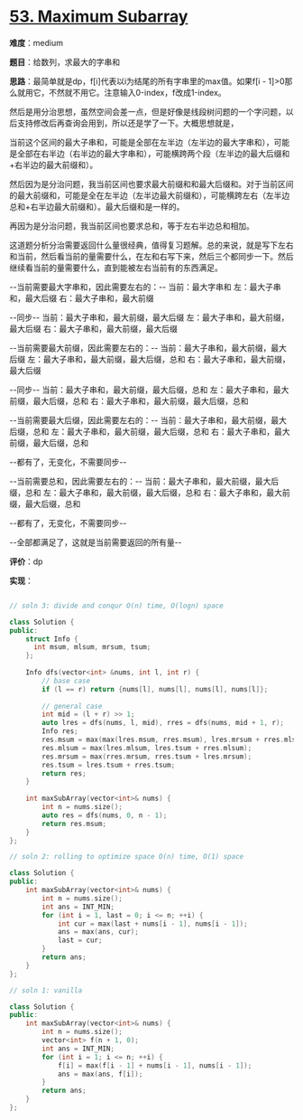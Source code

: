 # [53. Maximum Subarray](https://leetcode.com/problems/maximum-subarray/)

**难度**：medium

**题目**：给数列，求最大的字串和

**思路**：最简单就是dp，f[i]代表以i为结尾的所有字串里的max值。如果f[i - 1]>0那么就用它，不然就不用它。注意输入0-index，f改成1-index。

然后是用分治思想，虽然空间会差一点，但是好像是线段树问题的一个字问题，以后支持修改后再查询会用到，所以还是学了一下。大概思想就是，

当前这个区间的最大子串和，可能是全部在左半边（左半边的最大字串和），可能是全部在右半边（右半边的最大字串和），可能横跨两个段（左半边的最大后缀和+右半边的最大前缀和）。

然后因为是分治问题，我当前区间也要求最大前缀和和最大后缀和。对于当前区间的最大前缀和，可能是全在左半边（左半边最大前缀和），可能横跨左右（左半边总和+右半边最大前缀和）。最大后缀和是一样的。

再因为是分治问题，我当前区间也要求总和，等于左右半边总和相加。

这道题分析分治需要返回什么量很经典，值得复习题解。总的来说，就是写下左右和当前，然后看当前的量需要什么，在左和右写下来，然后三个都同步一下。然后继续看当前的量需要什么，直到能被左右当前有的东西满足。

--当前需要最大字串和，因此需要左右的：--
当前：最大字串和
左：最大子串和，最大后缀
右：最大子串和，最大前缀

--同步--
当前：最大子串和，最大前缀，最大后缀
左：最大子串和，最大前缀，最大后缀
右：最大子串和，最大前缀，最大后缀

--当前需要最大前缀，因此需要左右的：--
当前：最大子串和，最大前缀，最大后缀
左：最大子串和，最大前缀，最大后缀，总和
右：最大子串和，最大前缀，最大后缀

--同步--
当前：最大子串和，最大前缀，最大后缀，总和
左：最大子串和，最大前缀，最大后缀，总和
右：最大子串和，最大前缀，最大后缀，总和

--当前需要最大后缀，因此需要左右的：--
当前：最大子串和，最大前缀，最大后缀，总和
左：最大子串和，最大前缀，最大后缀，总和
右：最大子串和，最大前缀，最大后缀，总和

--都有了，无变化，不需要同步--

--当前需要总和，因此需要左右的：--
当前：最大子串和，最大前缀，最大后缀，总和
左：最大子串和，最大前缀，最大后缀，总和
右：最大子串和，最大前缀，最大后缀，总和

--都有了，无变化，不需要同步--

--全部都满足了，这就是当前需要返回的所有量--

**评价**：dp

**实现**：

```cpp

// soln 3: divide and conqur O(n) time, O(logn) space

class Solution {
public:
    struct Info {
      int msum, mlsum, mrsum, tsum;  
    };
    
    Info dfs(vector<int> &nums, int l, int r) {
        // base case
        if (l == r) return {nums[l], nums[l], nums[l], nums[l]};
        
        // general case
        int mid = (l + r) >> 1;
        auto lres = dfs(nums, l, mid), rres = dfs(nums, mid + 1, r);
        Info res;
        res.msum = max(max(lres.msum, rres.msum), lres.mrsum + rres.mlsum);
        res.mlsum = max(lres.mlsum, lres.tsum + rres.mlsum);
        res.mrsum = max(rres.mrsum, rres.tsum + lres.mrsum);
        res.tsum = lres.tsum + rres.tsum;
        return res;
    }
    
    int maxSubArray(vector<int>& nums) {
        int n = nums.size();
        auto res = dfs(nums, 0, n - 1);
        return res.msum;
    }
};

// soln 2: rolling to optimize space O(n) time, O(1) space

class Solution {
public:
    int maxSubArray(vector<int>& nums) {
        int n = nums.size();
        int ans = INT_MIN;
        for (int i = 1, last = 0; i <= n; ++i) {
            int cur = max(last + nums[i - 1], nums[i - 1]);
            ans = max(ans, cur);
            last = cur;
        }
        return ans;
    }
};

// soln 1: vanilla

class Solution {
public:
    int maxSubArray(vector<int>& nums) {
        int n = nums.size();
        vector<int> f(n + 1, 0);
        int ans = INT_MIN;
        for (int i = 1; i <= n; ++i) {
            f[i] = max(f[i - 1] + nums[i - 1], nums[i - 1]);
            ans = max(ans, f[i]);
        }
        return ans;
    }
};
```